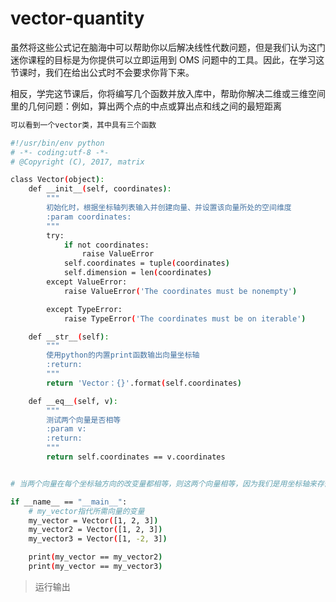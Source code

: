 # vector-quantity

虽然将这些公式记在脑海中可以帮助你以后解决线性代数问题，但是我们认为这门迷你课程的目标是为你提供可以立即运用到 OMS 问题中的工具。因此，在学习这节课时，我们在给出公式时不会要求你背下来。

相反，学完这节课后，你将编写几个函数并放入库中，帮助你解决二维或三维空间里的几何问题：例如，算出两个点的中点或算出点和线之间的最短距离

```bash
可以看到一个vector类，其中具有三个函数
```

```bash
#!/usr/bin/env python
# -*- coding:utf-8 -*-
# @Copyright (C), 2017, matrix

class Vector(object):
    def __init__(self, coordinates):
        """
        初始化时，根据坐标轴列表输入并创建向量、并设置该向量所处的空间维度
        :param coordinates: 
        """
        try:
            if not coordinates:
                raise ValueError
            self.coordinates = tuple(coordinates)
            self.dimension = len(coordinates)
        except ValueError:
            raise ValueError('The coordinates must be nonempty')

        except TypeError:
            raise TypeError('The coordinates must be on iterable')

    def __str__(self):
        """
        使用python的内置print函数输出向量坐标轴
        :return: 
        """
        return 'Vector：{}'.format(self.coordinates)

    def __eq__(self, v):
        """
        测试两个向量是否相等
        :param v: 
        :return: 
        """
        return self.coordinates == v.coordinates


# 当两个向量在每个坐标轴方向的改变量都相等，则这两个向量相等，因为我们是用坐标轴来存储向量，只需对比两个向量的坐标轴即可

if __name__ == "__main__":
    # my_vector指代所需向量的变量
    my_vector = Vector([1, 2, 3])
    my_vector2 = Vector([1, 2, 3])
    my_vector3 = Vector([1, -2, 3])

    print(my_vector == my_vector2)
    print(my_vector == my_vector3)
```

>运行输出

```bash

```